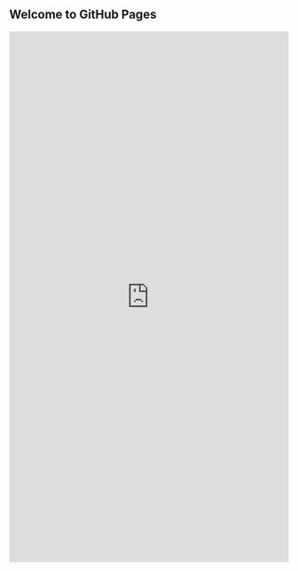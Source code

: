 ## Welcome to GitHub Pages

<iframe frameborder="0" class="juxtapose" width="100%" height="955" src="https://cdn.knightlab.com/libs/juxtapose/latest/embed/index.html?uid=bed080b8-5d34-11ea-b9b8-0edaf8f81e27"></iframe>


